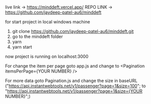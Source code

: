 live link -> https://minddeft.vercel.app/
REPO LINK -> https://github.com/jaydeep-patel-au6/minddeft

for start project in local windows machine

1. git clone https://github.com/jaydeep-patel-au6/minddeft.git
2. go to the minddeft folder
3. yarn
4. yarn start

now project is running on localhost:3000

For change the item per page goto app.js and change <Pagination itemsPerPage={20} /> to <Pagination itemsPerPage={YOUR NUMBER} />

For more data goto Pagination.js and change the size in baseURL ("https://api.instantwebtools.net/v1/passenger?page=1&size=100"; to "https://api.instantwebtools.net/v1/passenger?page=1&size={YOUR NUMBER}";)
